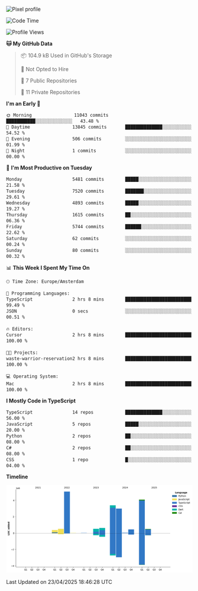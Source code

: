 ![Pixel profile](https://pixel-profile.vercel.app/api/github-stats?username=Atchferox&screen_effect=true&theme=rainbow
)


<!--START_SECTION:waka-->
![Code Time](http://img.shields.io/badge/Code%20Time-669%20hrs%203%20mins-blue)

![Profile Views](http://img.shields.io/badge/Profile%20Views-0-blue)

**🐱 My GitHub Data** 

> 📦 104.9 kB Used in GitHub's Storage 
 > 
> 🚫 Not Opted to Hire
 > 
> 📜 7 Public Repositories 
 > 
> 🔑 11 Private Repositories 
 > 
**I'm an Early 🐤** 

```text
🌞 Morning                11043 commits       ███████████░░░░░░░░░░░░░░   43.48 % 
🌆 Daytime                13845 commits       ██████████████░░░░░░░░░░░   54.52 % 
🌃 Evening                506 commits         ░░░░░░░░░░░░░░░░░░░░░░░░░   01.99 % 
🌙 Night                  1 commits           ░░░░░░░░░░░░░░░░░░░░░░░░░   00.00 % 
```
📅 **I'm Most Productive on Tuesday** 

```text
Monday                   5481 commits        █████░░░░░░░░░░░░░░░░░░░░   21.58 % 
Tuesday                  7520 commits        ███████░░░░░░░░░░░░░░░░░░   29.61 % 
Wednesday                4893 commits        █████░░░░░░░░░░░░░░░░░░░░   19.27 % 
Thursday                 1615 commits        ██░░░░░░░░░░░░░░░░░░░░░░░   06.36 % 
Friday                   5744 commits        ██████░░░░░░░░░░░░░░░░░░░   22.62 % 
Saturday                 62 commits          ░░░░░░░░░░░░░░░░░░░░░░░░░   00.24 % 
Sunday                   80 commits          ░░░░░░░░░░░░░░░░░░░░░░░░░   00.32 % 
```


📊 **This Week I Spent My Time On** 

```text
🕑︎ Time Zone: Europe/Amsterdam

💬 Programming Languages: 
TypeScript               2 hrs 8 mins        █████████████████████████   99.49 % 
JSON                     0 secs              ░░░░░░░░░░░░░░░░░░░░░░░░░   00.51 % 

🔥 Editors: 
Cursor                   2 hrs 8 mins        █████████████████████████   100.00 % 

🐱‍💻 Projects: 
waste-warrior-reservation2 hrs 8 mins        █████████████████████████   100.00 % 

💻 Operating System: 
Mac                      2 hrs 8 mins        █████████████████████████   100.00 % 
```

**I Mostly Code in TypeScript** 

```text
TypeScript               14 repos            ██████████████░░░░░░░░░░░   56.00 % 
JavaScript               5 repos             █████░░░░░░░░░░░░░░░░░░░░   20.00 % 
Python                   2 repos             ██░░░░░░░░░░░░░░░░░░░░░░░   08.00 % 
C#                       2 repos             ██░░░░░░░░░░░░░░░░░░░░░░░   08.00 % 
CSS                      1 repo              █░░░░░░░░░░░░░░░░░░░░░░░░   04.00 % 
```



**Timeline**

![Lines of Code chart](https://raw.githubusercontent.com/Atchferox/Atchferox/main/assets/bar_graph.png)


 Last Updated on 23/04/2025 18:46:28 UTC
<!--END_SECTION:waka-->
